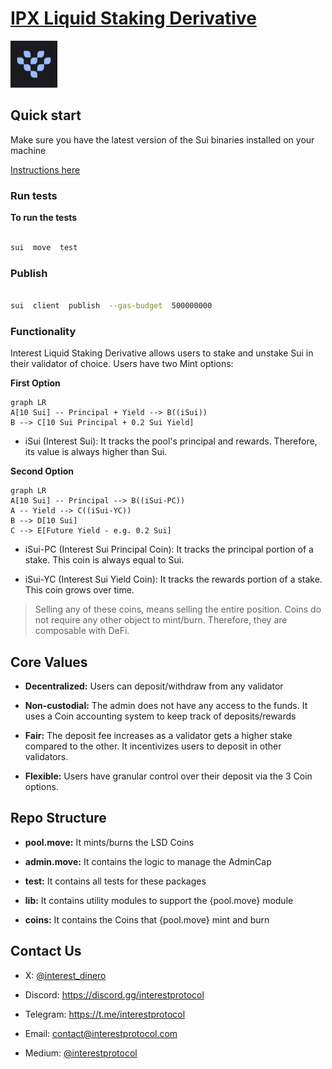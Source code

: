 # [IPX Liquid Staking Derivative](https://www.interestprotocol.com/)

<p>  <img  width="75px"height="75px"  src="./assets/logo.png" /></p>

## Quick start

Make sure you have the latest version of the Sui binaries installed on your machine

[Instructions here](https://docs.sui.io/devnet/build/install)

### Run tests

**To run the tests**

```bash

sui  move  test

```

### Publish

```bash

sui  client  publish  --gas-budget  500000000

```

### Functionality

Interest Liquid Staking Derivative allows users to stake and unstake Sui in their validator of choice. Users have two Mint options:

**First Option**

```mermaid
graph LR
A[10 Sui] -- Principal + Yield --> B((iSui))
B --> C[10 Sui Principal + 0.2 Sui Yield]
```

- iSui (Interest Sui): It tracks the pool's principal and rewards. Therefore, its value is always higher than Sui.

**Second Option**

```mermaid
graph LR
A[10 Sui] -- Principal --> B((iSui-PC))
A -- Yield --> C((iSui-YC))
B --> D[10 Sui]
C --> E[Future Yield - e.g. 0.2 Sui]
```

- iSui-PC (Interest Sui Principal Coin): It tracks the principal portion of a stake. This coin is always equal to Sui.

- iSui-YC (Interest Sui Yield Coin): It tracks the rewards portion of a stake. This coin grows over time.

> Selling any of these coins, means selling the entire position. Coins
> do not require any other object to mint/burn. Therefore, they are
> composable with DeFi.

## Core Values

- **Decentralized:** Users can deposit/withdraw from any validator

- **Non-custodial:** The admin does not have any access to the funds. It uses a Coin accounting system to keep track of deposits/rewards

- **Fair:** The deposit fee increases as a validator gets a higher stake compared to the other. It incentivizes users to deposit in other validators.

- **Flexible:** Users have granular control over their deposit via the 3 Coin options.

## Repo Structure

- **pool.move:** It mints/burns the LSD Coins

- **admin.move:** It contains the logic to manage the AdminCap

- **test:** It contains all tests for these packages

- **lib:** It contains utility modules to support the {pool.move} module

- **coins:** It contains the Coins that {pool.move} mint and burn

## Contact Us

- X: [@interest_dinero](https://x.com/interest_dinero)

- Discord: https://discord.gg/interestprotocol

- Telegram: https://t.me/interestprotocol

- Email: [contact@interestprotocol.com](mailto:contact@interestprotocol.com)

- Medium: [@interestprotocol](https://medium.com/@interestprotocol)
